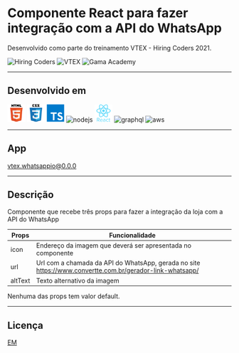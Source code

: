 # Componente React para fazer integração com a API do WhatsApp

Desenvolvido como parte do treinamento VTEX - Hiring Coders 2021.

<img src='https://hiringcoders-app.gama.academy/images/logo-sm.png' alt="Hiring Coders" width="auto" height="50" />  <img src='https://vtex.com/wp-content/themes/VTEXTheme/v2/images/base/vtex.svg' alt="VTEX" width="auto" height="50">  <img src='https://assets.website-files.com/5ff79f3ebebf6b12f6b7747f/5ffe04fc6284b7e90070d985_logo-gama-academy-p-500.png' alt="Gama Academy" width="auto" height="50">

***

## Desenvolvido em

<img src="https://raw.githubusercontent.com/devicons/devicon/master/icons/html5/html5-original-wordmark.svg" alt="html5" width="40" height="40"/>  <img src="https://raw.githubusercontent.com/devicons/devicon/master/icons/css3/css3-original-wordmark.svg" alt="css3" width="40" height="40"/>  <img src="https://raw.githubusercontent.com/devicons/devicon/master/icons/typescript/typescript-original.svg" alt="typescript" width="40" height="40"/>  <img src="https://upload.wikimedia.org/wikipedia/commons/d/d9/Node.js_logo.svg" alt="nodejs" width="40" height="40"/>  <img src="https://raw.githubusercontent.com/devicons/devicon/master/icons/react/react-original-wordmark.svg" alt="react" width="40" height="40"/>  <img src="https://www.vectorlogo.zone/logos/graphql/graphql-icon.svg" alt="graphql" width="40" height="40"/>  <img src="https://upload.wikimedia.org/wikipedia/commons/9/93/Amazon_Web_Services_Logo.svg" alt="aws" width="40" height="40"/>

***

## App
vtex.whatsappio@0.0.0

***

## Descrição
Componente que recebe três props para fazer a integração da loja com a API do WhatsApp

| Props | Funcionalidade
| ------ | ------ |
| icon | Endereço da imagem que deverá ser apresentada no componente |
| url | Url com a chamada da API do WhatsApp, gerada no site https://www.convertte.com.br/gerador-link-whatsapp/ |
| altText | Texto alternativo da imagem |

Nenhuma das props tem valor default.

***

## Licença

[EM](https://github.com/edneymoita)

